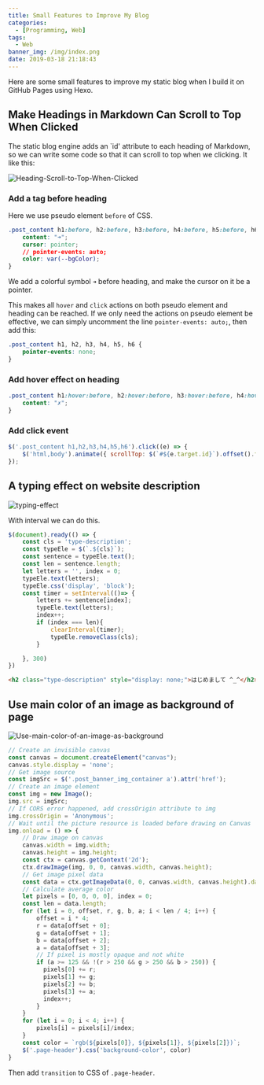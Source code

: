 ```yaml
---
title: Small Features to Improve My Blog
categories:
  - [Programming, Web]
tags:
  - Web
banner_img: /img/index.png
date: 2019-03-18 21:18:43
---
```



Here are some small features to improve my static blog when I build it on GitHub Pages using Hexo.

## Make Headings in Markdown Can Scroll to Top When Clicked

The static blog engine adds an `id' attribute to each heading of Markdown, so we can write some code so that it can scroll to top when we clicking. It like this:

![Heading-Scroll-to-Top-When-Clicked](Heading-Scroll-to-Top-When-Clicked.gif)

### Add a tag before heading

Here we use pseudo element `before` of CSS.

```css
.post_content h1:before, h2:before, h3:before, h4:before, h5:before, h6:before {
    content: "➜";
    cursor: pointer;
    // pointer-events: auto;
    color: var(--bgColor);
}
```

We add a colorful symbol `➜` before heading, and make the cursor on it be a pointer.

This makes all `hover` and `click` actions on both pseudo element and heading can be reached. If we only need the actions on pseudo element be effective, we can simply uncomment the line `pointer-events: auto;`, then add this:

```css
.post_content h1, h2, h3, h4, h5, h6 {
    pointer-events: none;
}
```

### Add hover effect on heading

```css
.post_content h1:hover:before, h2:hover:before, h3:hover:before, h4:hover:before, h5:hover:before, h6:hover:before {
    content: "✗";
}
```

### Add click event

```javascript
$('.post_content h1,h2,h3,h4,h5,h6').click((e) => {
    $('html,body').animate({ scrollTop: $(`#${e.target.id}`).offset().top }, 500);
});
```

## A typing effect on website description

![typing-effect](typing-effect.gif)

With interval we can do this.

```javascript
$(document).ready(() => {
    const cls = 'type-description';
    const typeEle = $(`.${cls}`);
    const sentence = typeEle.text();
    const len = sentence.length;
    let letters = '', index = 0;
    typeEle.text(letters); 
    typeEle.css('display', 'block');
    const timer = setInterval(()=> {
        letters += sentence[index];
        typeEle.text(letters);
        index++;
        if (index === len){
            clearInterval(timer);
            typeEle.removeClass(cls);
        }

    }, 300)
})
```

```html
<h2 class="type-description" style="display: none;">はじめまして ^_^</h2>
```

## Use main color of an image as background of page

![Use-main-color-of-an-image-as-background](Use-main-color-of-an-image-as-background.gif)

```javascript
// Create an invisible canvas
const canvas = document.createElement("canvas");
canvas.style.display = 'none';
// Get image source
const imgSrc = $('.post_banner_img_container a').attr('href');
// Create an image element
const img = new Image();
img.src = imgSrc;
// If CORS error happened, add crossOrigin attribute to img
img.crossOrigin = 'Anonymous';
// Wait until the picture resource is loaded before drawing on Canvas
img.onload = () => {
    // Draw image on canvas
    canvas.width = img.width;
    canvas.height = img.height;
    const ctx = canvas.getContext('2d');
    ctx.drawImage(img, 0, 0, canvas.width, canvas.height);
    // Get image pixel data
    const data = ctx.getImageData(0, 0, canvas.width, canvas.height).data;
    // Calculate average color
    let pixels = [0, 0, 0, 0], index = 0;
    const len = data.length;
    for (let i = 0, offset, r, g, b, a; i < len / 4; i++) {
        offset = i * 4;
        r = data[offset + 0];
        g = data[offset + 1];
        b = data[offset + 2];
        a = data[offset + 3];
        // If pixel is mostly opaque and not white
        if (a >= 125 && !(r > 250 && g > 250 && b > 250)) {
          pixels[0] += r;
          pixels[1] += g;
          pixels[2] += b;
          pixels[3] += a;
          index++;
        }
    }
    for (let i = 0; i < 4; i++) {
        pixels[i] = pixels[i]/index;
    }
    const color = `rgb(${pixels[0]}, ${pixels[1]}, ${pixels[2]})`;
    $('.page-header').css('background-color', color)
}
```

Then add `transition` to CSS of `.page-header`.
